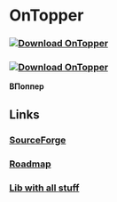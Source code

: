 # OnTopper
### [![Download OnTopper](https://a.fsdn.com/con/app/sf-download-button)](https://sourceforge.net/projects/ontopper/files/latest/download)
### [![Download OnTopper](https://img.shields.io/sourceforge/dt/ontopper.svg)](https://sourceforge.net/projects/ontopper/files/latest/download)

__ВПоппер__
## Links
### [SourceForge](https://sourceforge.net/projects/ontopper/)
### [Roadmap](https://trello.com/b/DjuPzweK)
### [Lib with all stuff](https://www.nuget.org/packages/DmLib/)

